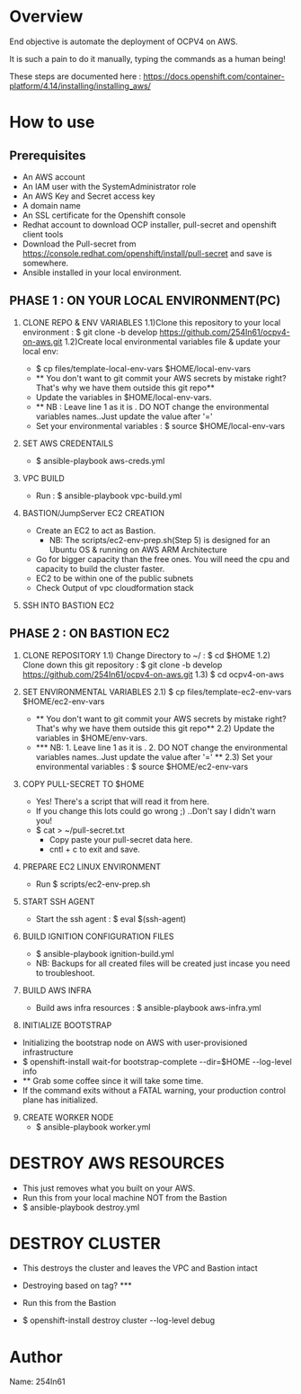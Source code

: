Overview
========
End objective is automate the deployment of OCPV4 on AWS.

It is such a pain to do it manually, typing the commands as a human being!

These steps are documented here : https://docs.openshift.com/container-platform/4.14/installing/installing_aws/


How to use
==========

Prerequisites
--------------

- An AWS account 
- An IAM user with the SystemAdministrator role 
- An AWS Key and Secret access key
- A domain name 
- An SSL certificate for the Openshift console 
- Redhat account to download OCP installer, pull-secret and openshift client tools
- Download the Pull-secret from https://console.redhat.com/openshift/install/pull-secret and save is somewhere. 
- Ansible installed in your local environment.

PHASE 1 : ON YOUR LOCAL ENVIRONMENT(PC)
-----------------------------------------
1. CLONE REPO & ENV VARIABLES
   1.1)Clone this repository to your local environment :  $ git clone -b develop https://github.com/254In61/ocpv4-on-aws.git
   1.2)Create local environmental variables file & update your local env: 
      - $ cp files/template-local-env-vars $HOME/local-env-vars 
      - ** You don't want to git commit your AWS secrets by mistake right? That's why we have them outside this git repo**
      - Update the variables in $HOME/local-env-vars. 
      - ** NB : Leave line 1 as it is . DO NOT change the environmental variables names..Just update the value after '='
      - Set your environmental variables : $ source $HOME/local-env-vars

2. SET AWS CREDENTAILS
   - $ ansible-playbook aws-creds.yml

3. VPC BUILD 
   - Run : $ ansible-playbook vpc-build.yml

4. BASTION/JumpServer EC2 CREATION
   - Create an EC2 to act as Bastion. 
     - NB: The scripts/ec2-env-prep.sh(Step 5) is designed for an Ubuntu OS & running on AWS ARM Architecture
   - Go for bigger capacity than the free ones. You will need the cpu and capacity to build the cluster faster.
   - EC2 to be within one of the public subnets
   - Check Output of vpc cloudformation stack

5. SSH INTO BASTION EC2

PHASE 2 : ON BASTION EC2
-------------------------

1. CLONE REPOSITORY
   1.1) Change Directory to ~/  : $ cd $HOME 
   1.2) Clone down this git repository : $ git clone -b develop https://github.com/254In61/ocpv4-on-aws.git
   1.3) $ cd ocpv4-on-aws

2. SET ENVIRONMENTAL VARIABLES
   2.1) $ cp files/template-ec2-env-vars $HOME/ec2-env-vars 
     - ** You don't want to git commit your AWS secrets by mistake right? That's why we have them outside this git repo**
   2.2) Update the variables in $HOME/env-vars. 
     - *** NB: 1. Leave line 1 as it is . 2. DO NOT change the environmental variables names..Just update the value after '=' **
   2.3) Set your environmental variables : $ source $HOME/ec2-env-vars

3. COPY PULL-SECRET TO $HOME
   - Yes! There's a script that will read it from here.
   - If you change this lots could go wrong ;) ..Don't say I didn't warn you!
   - $ cat > ~/pull-secret.txt
     - Copy paste your pull-secret data here.
     - cntl + c to exit and save.

4. PREPARE EC2 LINUX ENVIRONMENT
   - Run $ scripts/ec2-env-prep.sh

5. START SSH AGENT
   - Start the ssh agent : $ eval $(ssh-agent)

6. BUILD IGNITION CONFIGURATION FILES
   - $ ansible-playbook ignition-build.yml
   - NB: Backups for all created files will be created just incase you need to troubleshoot.

7. BUILD AWS INFRA
   - Build aws infra resources : $ ansible-playbook aws-infra.yml

8.  INITIALIZE BOOTSTRAP
   - Initializing the bootstrap node on AWS with user-provisioned infrastructure 
   - $ openshift-install wait-for bootstrap-complete --dir=$HOME --log-level info
   - ** Grab some coffee since it will take some time.
   - If the command exits without a FATAL warning, your production control plane has initialized.

9. CREATE WORKER NODE
   - $ ansible-playbook worker.yml

DESTROY AWS RESOURCES
======================
- This just removes what you built on your AWS.
- Run this from your local machine NOT from the Bastion
- $ ansible-playbook destroy.yml

DESTROY CLUSTER
================
- This destroys the cluster and leaves the VPC and Bastion intact
- Destroying based on tag? ***
- Run this from the Bastion

- $ openshift-install destroy cluster --log-level debug
  

Author
======
Name: 254In61